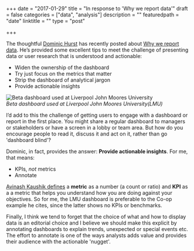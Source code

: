 +++
date = "2017-01-29"
title = "In response to 'Why we report data'﻿"
draft = false
categories = ["data", "analysis"]
description = ""
featuredpath = "date"
linktitle = ""
type = "post"

+++

The thoughtful [Dominic Hurst](https://dominichurst.com/about/) has recently posted about [Why we report data](https://dominichurst.com/2017/01/04/why-we-report-data/). He’s provided some excellent tips to meet the challenge of presenting data or user research that is understood and actionable:

 * Widen the ownership of the dashboard
 * Try just focus on the metrics that matter
 * Strip the dashboard of analytical jargon
 * Provide actionable insights

![Beta dashboard used at Liverpool John Moores University](https://res.cloudinary.com/df1mif8sk/image/upload/v1483892290/hugo/lmudashboard_qppcsf.jpg)<br>
_Beta dashboard used at Liverpool John Moores University(LMU)_

I’d add to this the challenge of getting users to engage with a dashboard or report in the first place. You might share a regular dashboard to managers or stakeholders or have a screen in a lobby or team area. But how do you encourage people to read it, discuss it and act on it, rather than go 'dashboard blind'?

Dominic, in fact, provides the answer: **Provide actionable insights**. For me, that means:

 * KPIs, _not_ metrics
 * Annotate

[Avinash Kaushik defines](https://www.kaushik.net/avinash/web-analytics-101-definitions-goals-metrics-kpis-dimensions-targets/) a **metric** as a number (a count or ratio) and  **KPI** as a  a metric that helps you understand how you are doing against your objectives. So for me, the LMU dashboard is preferable to the Co-op example he cites, since the latter shows no KPIs or benchmarks.

Finally, I think we tend to forget that the choice of what and how to display data is an editorial choice and I believe we should make this explicit by annotating dashboards to explain trends, unexpected or special events etc. The effort to annotate is one of the ways analysts adds value and provides their audience with the actionable 'nugget'.
